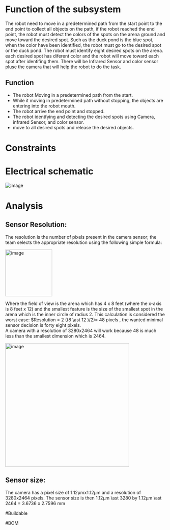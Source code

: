 # Function of the subsystem 

The robot need to move in a predetermined path from the start point to the end point to collect all objects on the path, if the robot reached the end point, the robot must detect the colors of the spots on the arena ground and move toward the desired spot. Such as the duck pond is the blue spot, when the color have been identified, the robot must go to the desired spot or the duck pond. The robot must identify eight desired spots on the arena. each desired spot has diferent color and the robot will move toward each spot after identifing them. There will be Infrared Sensor and color sensor pluse the camera that will help the robot to do the task.

## Function

- The robot Moving in a predetermined path from the start.
- While it moving in predetermined path without stopping, the objects are entering into the robot mouth.
- The robot arrive the end point and stopped.
- The robot identfying and detecting the desired spots using Camera, infrared Sensor, and color sensor.
- move to all desired spots and release the desired objects. 

# Constraints

# Electrical schematic

![image](https://user-images.githubusercontent.com/112426690/203201208-e5a9c9f0-a94c-40f2-a33d-d8b2f42cc829.jpeg)

# Analysis 

## Sensor Resolution: 
The resolution is the number of pixels present in the camera sensor; the team selects the appropriate resolution using the following simple formula: 

<img width="147" alt="image" src="https://user-images.githubusercontent.com/112426690/203200930-eb0476dd-e64b-4e4f-b0f6-2fafe4743d8d.png">

Where the field of view is the arena which has 4 x 8 feet (where the x-axis is 8 feet x 12) and the smallest feature is the size of the smallest spot in the arena which is the inner circle of radius 2. This calculation is considered the worst case:
$Resolution = 2 ((8 \ast 12 )/2)= 48 pixels , the wanted minimal sensor decision is forty eight pixels.  
A camera with a resolution of 3280x2464 will work because 48 is much less than the smallest dimension which is 2464.

<img width="389" alt="image" src="https://user-images.githubusercontent.com/112426690/203201133-8d6a9e50-2918-44fe-aebc-3fe7c1250a9f.png">

## Sensor size: 
The camera has a pixel size of 1.12µmx1.12µm and a resolution of 3280x2464 pixels. 
The sensor size is then 1.12µm \ast 3280 by 1.12µm \ast 2464 = 3.6736 x 2.7596 mm 

#Buildable 

#BOM

